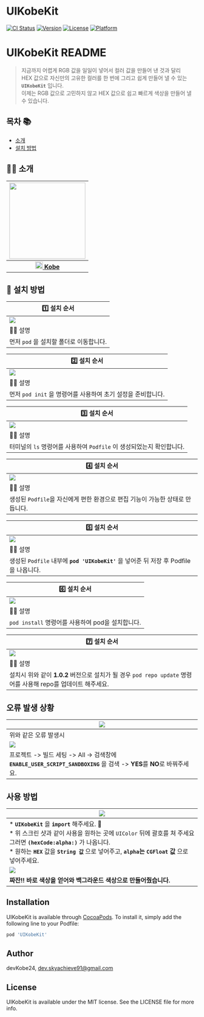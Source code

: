 # UIKobeKit

[![CI Status](https://img.shields.io/travis/devKobe24/UIKobeKit.svg?style=flat)](https://travis-ci.org/devKobe24/UIKobeKit)
[![Version](https://img.shields.io/cocoapods/v/UIKobeKit.svg?style=flat)](https://cocoapods.org/pods/UIKobeKit)
[![License](https://img.shields.io/cocoapods/l/UIKobeKit.svg?style=flat)](https://cocoapods.org/pods/UIKobeKit)
[![Platform](https://img.shields.io/cocoapods/p/UIKobeKit.svg?style=flat)](https://cocoapods.org/pods/UIKobeKit)

# UIKobeKit README

> 지금까지 어렵게 RGB 값을 일일이 넣어서 컬러 값을 만들어 낸 것과 달리</br>
> HEX 값으로 자신만의 고유한 컬러를 한 번에 그리고 쉽게 만들어 낼 수 있는 **`UIKobeKit`** 입니다.</br>
> 이제는 RGB 값으로 고민하지 않고 HEX 값으로 쉽고 빠르게 색상을 만들어 낼 수 있습니다.</br>

## 목차 📚

- [소개](#-소개)
- [설치 방법](#-설치-방법)

## 🧑‍💻 소개
| <img src="https://github.com/devKobe24/BranchTest/blob/main/IMG_5424.JPG?raw=true" width="200" height="200"/> |
| :-: |
| [<img src="https://hackmd.io/_uploads/SJEQuLsEh.png" width="20"/> **Kobe**](https://github.com/devKobe24) |

## 🧰 설치 방법

| 1️⃣ 설치 순서                                                                           |
| ------------------------------------------------------------------------------------ |
| <img src = "https://github.com/devKobe24/images/blob/main/uikobekit-1.png?raw=true"> |
| 🙋‍♂️ 설명                                                                                 |
| 먼저 `pod` 을 설치할 폴더로 이동합니다.                                              |

| 2️⃣ 설치 순서                                                                          |
| ------------------------------------------------------------------------------------ |
| <img src = "https://github.com/devKobe24/images/blob/main/uikobekit-2.png?raw=true"> |
| 🙋‍♂️ 설명                                                                                 |
| 먼저 `pod init` 을 명령어를 사용하여 초기 설정을 준비합니다. |

| 3️⃣ 설치 순서                                                                           |
| ------------------------------------------------------------------------------------ |
| <img src = "https://github.com/devKobe24/images/blob/main/uikobekit-3.png?raw=true"> |
| 🙋‍♂️ 설명                                                                                 |
| 터미널의 `ls` 명령어를 사용하여 `Podfile` 이 생성되었는지 확인합니다. |

| 4️⃣ 설치 순서                                                                            |
| ------------------------------------------------------------------------------------ |
| <img src = "https://github.com/devKobe24/images/blob/main/uikobekit-4.png?raw=true"> |
| 🙋‍♂️ 설명                                                                                 |
| 생성된 `Podfile`을 자신에게 편한 환경으로 편집 기능이 가능한 상태로 만듭니다. |

| 5️⃣ 설치 순서                                                                            |
| ------------------------------------------------------------------------------------ |
| <img src = "https://github.com/devKobe24/images/blob/main/uikobekit-5.png?raw=true"> |
| 🙋‍♂️ 설명                                                                                 |
| 생성된 `Podfile` 내부에 **`pod 'UIKobeKit'`** 을 넣어준 뒤 저장 후 Podfile을 나옵니다. |

| 6️⃣ 설치 순서                                                                            |
| ------------------------------------------------------------------------------------ |
| <img src = "https://github.com/devKobe24/images/blob/main/uikobekit-6.png?raw=true"> |
| 🙋‍♂️ 설명                                                                                 |
| `pod install` 명령어를 사용하여 pod을 설치합니다. |

| 7️⃣ 설치 순서                                                                            |
| ------------------------------------------------------------------------------------ |
| <img src = "https://github.com/devKobe24/images/blob/main/1_0_2%E1%84%87%E1%85%A5%E1%84%8C%E1%85%A5%E1%86%AB.png?raw=true"> |
| 🙋‍♂️ 설명                                                                                 |
| 설치시 위와 같이 **1.0.2** 버전으로 설치가 될 경우 `pod repo update` 명령어를 사용해 repo를 업데이트 해주세요. |

## 오류 발생 상황

| <img src = "https://github.com/devKobe24/images/blob/main/uikobekit-12.png?raw=true"> |
| ------------------------------------------------------------------------------------- |
| 위와 같은 오류 발생시                                                                 |
| <img src = "https://github.com/devKobe24/images/blob/main/uikobekit-9.png?raw=true"> |
| 프로젝트 -> 빌드 세팅 -> All -> 검색창에 **`ENABLE_USER_SCRIPT_SANDBOXING`** 을 검색 -> **YES**를 **NO**로 바꿔주세요.|

## 사용 방법

| <img src = "https://github.com/devKobe24/images/blob/main/uikobekit-11.png?raw=true"> |
| ------------------------------------------------------------------------------------- |
|* **`UIKobeKit`** 을 **`import`** 해주세요. 🏀</br> * 위 스크린 샷과 같이 사용을 원하는 곳에 `UIColor` 뒤에 괄호를 쳐 주세요 그러면 **`(hexCode:alpha:)`** 가 나옵니다.</br> * 원하는 **`HEX`** 값을 **`String 값`** 으로 넣어주고, **`alpha`는 `CGFloat` 값** 으로 넣어주세요. | 
| <img src = "https://github.com/devKobe24/images/blob/main/uikobekit-10.png?raw=true"> |
| **짜잔!! 바로 색상을 얻어와 백그라운드 색상으로 만들어줬습니다.** |

## Installation

UIKobeKit is available through [CocoaPods](https://cocoapods.org). To install
it, simply add the following line to your Podfile:

```ruby
pod 'UIKobeKit'
```

## Author

devKobe24, dev.skyachieve91@gmail.com

## License

UIKobeKit is available under the MIT license. See the LICENSE file for more info.

